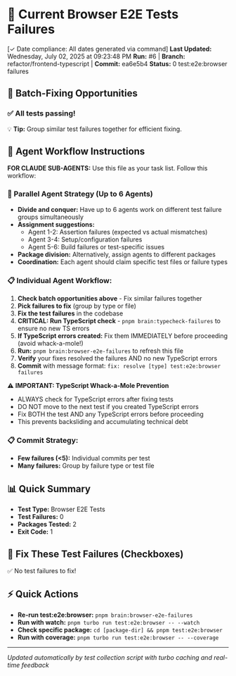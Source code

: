# 🧪 Current Browser E2E Tests Failures
  
  [✓ Date compliance: All dates generated via command] **Last Updated:** Wednesday, July 02, 2025 at 09:23:48 PM
  **Run:** #6 | **Branch:** refactor/frontend-typescript | **Commit:** ea6e5b4
  **Status:** 0 test:e2e:browser failures
  
  ## 🔄 Batch-Fixing Opportunities
  
  ### ✅ All tests passing!
  
  💡 **Tip:** Group similar test failures together for efficient fixing.
  
  ## 🤖 Agent Workflow Instructions
  
  **FOR CLAUDE SUB-AGENTS:** Use this file as your task list. Follow this workflow:
  
  ### 🚀 Parallel Agent Strategy (Up to 6 Agents)
  - **Divide and conquer:** Have up to 6 agents work on different test failure groups simultaneously
  - **Assignment suggestions:**
    - Agent 1-2: Assertion failures (expected vs actual mismatches)
    - Agent 3-4: Setup/configuration failures
    - Agent 5-6: Build failures or test-specific issues
  - **Package division:** Alternatively, assign agents to different packages
  - **Coordination:** Each agent should claim specific test files or failure types
  
  ### 📋 Individual Agent Workflow:
  1. **Check batch opportunities above** - Fix similar failures together
  2. **Pick failures to fix** (group by type or file)
  3. **Fix the test failures** in the codebase
  4. **CRITICAL: Run TypeScript check** - `pnpm brain:typecheck-failures` to ensure no new TS errors
  5. **If TypeScript errors created:** Fix them IMMEDIATELY before proceeding (avoid whack-a-mole!)
  6. **Run:** `pnpm brain:browser-e2e-failures` to refresh this file
  7. **Verify** your fixes resolved the failures AND no new TypeScript errors
  8. **Commit** with message format: `fix: resolve [type] test:e2e:browser failures`
  
  ⚠️ **IMPORTANT: TypeScript Whack-a-Mole Prevention**
  - ALWAYS check for TypeScript errors after fixing tests
  - DO NOT move to the next test if you created TypeScript errors
  - Fix BOTH the test AND any TypeScript errors before proceeding
  - This prevents backsliding and accumulating technical debt
  
  ### 📋 Commit Strategy:
  - **Few failures (<5):** Individual commits per test
  - **Many failures:** Group by failure type or test file
  
  ## 📊 Quick Summary
  - **Test Type:** Browser E2E Tests
  - **Test Failures:** 0
  - **Packages Tested:** 2
  - **Exit Code:** 1
  
  ## 🎯 Fix These Test Failures (Checkboxes)
  
  ✅ No test failures to fix!
  
  
  
  ## ⚡ Quick Actions
  
  - **Re-run test:e2e:browser:** `pnpm brain:browser-e2e-failures`
  - **Run with watch:** `pnpm turbo run test:e2e:browser -- --watch`
  - **Check specific package:** `cd [package-dir] && pnpm test:e2e:browser`
  - **Run with coverage:** `pnpm turbo run test:e2e:browser -- --coverage`
  
  ---
  *Updated automatically by test collection script with turbo caching and real-time feedback*
  